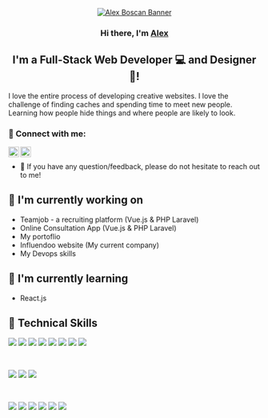 <p align="center">
  <a href="https://www.boscan-alexandru.dev/" target="_blank" rel="noreferrer"><img src="https://influendoo.com/images/github_alex_boscan/github_alex_boscan_cover2.jpg" alt="Alex Boscan Banner"></a>
</p>
<h3 align="center">
Hi there, I'm <a href="https://www.boscan-alexandru.dev/" target="_blank" rel="noreferrer">Alex</a>
</h3>

<h2 align="center">
I'm a Full-Stack Web Developer 💻 and Designer 🎨!
</h2> 

I love the entire process of developing creative websites. I love the challenge of finding caches and spending time to meet new people. Learning how people hide things and where people are likely to look.

### 🤝 Connect with me:

<a href="https://www.linkedin.com/in/alexandru-boscan/"><img align="left" src="https://raw.githubusercontent.com/yushi1007/yushi1007/main/images/linkedin.svg" alt="Boscan Alexandru | LinkedIn" width="21px"/></a>
<a href="https://www.instagram.com/alx_b___/"><img align="left" src="https://raw.githubusercontent.com/yushi1007/yushi1007/main/images/instagram.svg" alt="Boscan Alexandru | Instagram" width="21px"/></a>
</br>
- 💬 If you have any question/feedback, please do not hesitate to reach out to me!

## 🔭 I'm currently working on

- Teamjob - a recruiting platform (Vue.js & PHP Laravel)
- Online Consultation App (Vue.js & PHP Laravel)
- My portoflio
- Influendoo website (My current company)
- My Devops skills

## 🌱 I'm currently learning
- React.js

## 💼 Technical Skills

![](https://img.shields.io/badge/Code-Vue-informational?style=flat&logo=Vue&color=61DAFB)
![](https://img.shields.io/badge/Code-Pinia-informational?style=flat&logo=Pinia&color=764ABC)
![](https://img.shields.io/badge/Code-JavaScript-informational?style=flat&logo=JavaScript&color=F7DF1E)
![](https://img.shields.io/badge/Code-Ruby-informational?style=flat&logo=Ruby&color=CC342D)
![](https://img.shields.io/badge/Code-Ruby_on_Rails-informational?style=flat&logo=Ruby-On-Rails&color=CC0000)
![](https://img.shields.io/badge/Code-HTML5-informational?style=flat&logo=HTML5&color=E34F26)
![](https://img.shields.io/badge/Code-PostgreSQL-informational?style=flat&logo=PostgreSQL&color=336791)
![](https://img.shields.io/badge/Code-SQLite-informational?style=flat&logo=SQLite&color=003B57)


</br>

![](https://img.shields.io/badge/Style-Bootstrap-informational?style=flat&logo=Bootstrap&color=7952B3)
![](https://img.shields.io/badge/Style-CSS3-informational?style=flat&logo=CSS3&color=1572B6)
![](https://img.shields.io/badge/Style-styled--components-informational?style=flat&logo=styled-components&color=DB7093)


</br>

![](https://img.shields.io/badge/Tools-Figma-informational?style=flat&logo=Figma&color=F24E1E)
![](https://img.shields.io/badge/Tools-NPM-informational?style=flat&logo=NPM&color=CB3837)
![](https://img.shields.io/badge/Tools-Heroku-informational?style=flat&logo=Heroku&color=430098)
![](https://img.shields.io/badge/Tools-Netlify-informational?style=flat&logo=netlify&color=00C7B7)
![](https://img.shields.io/badge/Tools-Git-informational?style=flat&logo=Git&color=F05032)
![](https://img.shields.io/badge/Tools-GitHub-informational?style=flat&logo=GitHub&color=181717)
